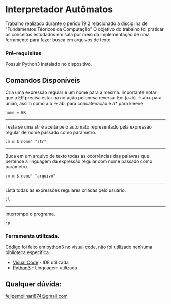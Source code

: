 # Interpretador Autômatos

Trabalho realizado durante o perído 19.2 relacionado a disciplina de "Fundamentos Téoricos da Computação"
O objetivo do trabalho foi praticar os conceitos estudados em sala por meio da implementação de uma ferramente para fazer busca em arquivos de texto. 


### Pré-requisites

Possuir Python3 instalado no dispositivo.


## Comandos Disponíveis

Cria uma expressão regular e um nome para a mesma. Importante notar que a ER precisa estar na notação polonesa reversa. 
Ex: (a+b) -> ab+ para união, assim como a.b -> ab. para concatenação e a* para kleene.
```
nome = ER
```

---

Testa se uma str é aceita pelo automato representado pela expressão regular de nome passado como parâmetro.
```
:m m $'nome' "str"
```

---

Buca em um arquivo de texto todas as ocorrências das palavras que pertence a linguagem da expressão regular com nome passado como parâmetro.

```
:m m $'nome' "arquivo"
```

---

Lista todas as expressões regulares criadas pelo usuário.
```
:l
```

---

Interrompe o programa.
```
:p
```

### Ferramenta utilizada.

Código foi feito em python3 no visual code, não foi utilizado nenhuma biblioteca específica.

* [Visual Code](https://code.visualstudio.com/) - IDE utilizada
* [Python3](https://www.python.org/download/releases/3.0/) - Linguagem utilizada


## Qualquer dúvida:
felipemolinari874@gmail.com
